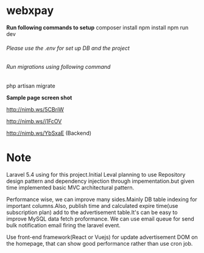# webxpay
**Run following commands to setup**
composer install
npm install
npm run dev

###### Please use the .env for set up DB and the project
###### Run migrations using following command
php artisan migrate

**Sample page screen shot**                                        

http://nimb.ws/5CBriW                                          

http://nimb.ws/j1FcOV                                     

http://nimb.ws/YbSxaE (Backend)

# Note

Laravel 5.4 using for this project.Initial Leval planning to use Repository design pattern and dependency injection through impementation.but given time implemented basic MVC architectural pattern.                    

Performance wise, we can improve many sides.Mainly DB table indexing for important columns.Also, publish time and calculated expire time(use subscription plan) add to the advertisement table.It's can be easy to improve MySQL data fetch proformance. 
We can use email queue for send bulk notification email firing the laravel event.  

Use front-end framework(React or Vuejs) for update advertisement DOM on the homepage, that can show good performance rather than use cron job.



